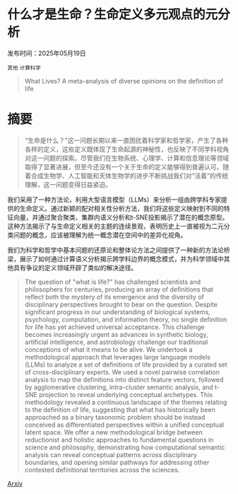 # 什么才是生命？生命定义多元观点的元分析

发布时间：2025年05月19日

`其他` `计算科学`

> What Lives? A meta-analysis of diverse opinions on the definition of life

# 摘要

> “生命是什么？”这一问题长期以来一直困扰着科学家和哲学家，产生了各种各样的定义，这些定义既体现了生命起源的神秘性，也反映了不同学科视角对这一问题的探索。尽管我们在生物系统、心理学、计算和信息理论等领域取得了显著进展，但至今还没有一个关于生命的定义能够得到普遍认可。随着合成生物学、人工智能和天体生物学的进步不断挑战我们对“活着”的传统理解，这一问题变得日益紧迫。

我们采用了一种方法论，利用大型语言模型（LLMs）来分析一组由跨学科专家提供的生命定义。通过新颖的配对相关性分析方法，我们将这些定义映射到不同的特征向量，并通过聚合聚类、集群内语义分析和t-SNE投影揭示了潜在的概念原型。这种方法揭示了与生命定义相关的主题的连续景观，表明历史上一直被视为二元分类问题的概念，应该被理解为统一概念潜在空间中的差异化视角。

我们为科学和哲学中基本问题的还原论和整体论方法之间提供了一种新的方法论桥梁，展示了如何通过计算语义分析揭示跨学科边界的概念模式，并为科学领域中其他具有争议的定义领域开辟了类似的解决途径。

> The question of "what is life?" has challenged scientists and philosophers for centuries, producing an array of definitions that reflect both the mystery of its emergence and the diversity of disciplinary perspectives brought to bear on the question. Despite significant progress in our understanding of biological systems, psychology, computation, and information theory, no single definition for life has yet achieved universal acceptance. This challenge becomes increasingly urgent as advances in synthetic biology, artificial intelligence, and astrobiology challenge our traditional conceptions of what it means to be alive. We undertook a methodological approach that leverages large language models (LLMs) to analyze a set of definitions of life provided by a curated set of cross-disciplinary experts. We used a novel pairwise correlation analysis to map the definitions into distinct feature vectors, followed by agglomerative clustering, intra-cluster semantic analysis, and t-SNE projection to reveal underlying conceptual archetypes. This methodology revealed a continuous landscape of the themes relating to the definition of life, suggesting that what has historically been approached as a binary taxonomic problem should be instead conceived as differentiated perspectives within a unified conceptual latent space. We offer a new methodological bridge between reductionist and holistic approaches to fundamental questions in science and philosophy, demonstrating how computational semantic analysis can reveal conceptual patterns across disciplinary boundaries, and opening similar pathways for addressing other contested definitional territories across the sciences.

[Arxiv](https://arxiv.org/abs/2505.15849)